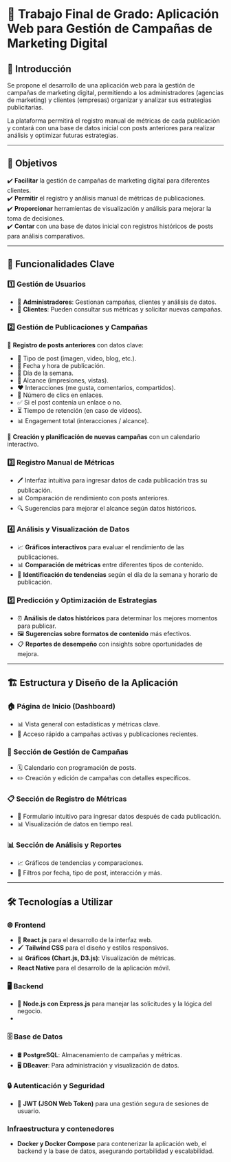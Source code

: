 # 📌 Trabajo Final de Grado: Aplicación Web para Gestión de Campañas de Marketing Digital  

## 📖 Introducción  
Se propone el desarrollo de una aplicación web para la gestión de campañas de marketing digital, permitiendo a los administradores (agencias de marketing) y clientes (empresas) organizar y analizar sus estrategias publicitarias.  

La plataforma permitirá el registro manual de métricas de cada publicación y contará con una base de datos inicial con posts anteriores para realizar análisis y optimizar futuras estrategias.  

---

## 🎯 Objetivos  
✔️ **Facilitar** la gestión de campañas de marketing digital para diferentes clientes.  
✔️ **Permitir** el registro y análisis manual de métricas de publicaciones.  
✔️ **Proporcionar** herramientas de visualización y análisis para mejorar la toma de decisiones.  
✔️ **Contar** con una base de datos inicial con registros históricos de posts para análisis comparativos.  

---

## 🔑 Funcionalidades Clave  

### 1️⃣ Gestión de Usuarios  
- 👤 **Administradores**: Gestionan campañas, clientes y análisis de datos.  
- 👥 **Clientes**: Pueden consultar sus métricas y solicitar nuevas campañas.  

### 2️⃣ Gestión de Publicaciones y Campañas  
📝 **Registro de posts anteriores** con datos clave:  
- 📌 Tipo de post (imagen, video, blog, etc.).  
- 📅 Fecha y hora de publicación.  
- 📆 Día de la semana.  
- 👀 Alcance (impresiones, vistas).  
- ❤️ Interacciones (me gusta, comentarios, compartidos).  
- 🔗 Número de clics en enlaces.  
- ✅ Si el post contenía un enlace o no.  
- ⏳ Tiempo de retención (en caso de videos).  
- 📊 Engagement total (interacciones / alcance).  

📅 **Creación y planificación de nuevas campañas** con un calendario interactivo.  

### 3️⃣ Registro Manual de Métricas  
- 🖊️ Interfaz intuitiva para ingresar datos de cada publicación tras su publicación.  
- 📊 Comparación de rendimiento con posts anteriores.  
- 🔍 Sugerencias para mejorar el alcance según datos históricos.  

### 4️⃣ Análisis y Visualización de Datos  
- 📈 **Gráficos interactivos** para evaluar el rendimiento de las publicaciones.  
- 📊 **Comparación de métricas** entre diferentes tipos de contenido.  
- 📅 **Identificación de tendencias** según el día de la semana y horario de publicación.  

### 5️⃣ Predicción y Optimización de Estrategias  
- ⏰ **Análisis de datos históricos** para determinar los mejores momentos para publicar.  
- 🖼️ **Sugerencias sobre formatos de contenido** más efectivos.  
- 📋 **Reportes de desempeño** con insights sobre oportunidades de mejora.  

---

## 🏗️ Estructura y Diseño de la Aplicación  

### 🏠 Página de Inicio (Dashboard)  
- 📊 Vista general con estadísticas y métricas clave.  
- 🚀 Acceso rápido a campañas activas y publicaciones recientes.  

### 📆 Sección de Gestión de Campañas  
- 🗓️ Calendario con programación de posts.  
- ✏️ Creación y edición de campañas con detalles específicos.  

### 📋 Sección de Registro de Métricas  
- 📝 Formulario intuitivo para ingresar datos después de cada publicación.  
- 📊 Visualización de datos en tiempo real.  

### 📊 Sección de Análisis y Reportes  
- 📈 Gráficos de tendencias y comparaciones.  
- 🎯 Filtros por fecha, tipo de post, interacción y más.  

---

## 🛠️ Tecnologías a Utilizar  

### 🌐 Frontend  
- 🎨 **React.js** para el desarrollo de la interfaz web. 
- 🖌️ **Tailwind CSS** para el diseño y estilos responsivos.
- 📊 **Gráficos (Chart.js, D3.js)**: Visualización de métricas.
- **React Native** para el desarrollo de la aplicación móvil.

### 🖥️ Backend  
- 🐍 **Node.js con Express.js** para manejar las solicitudes y la lógica del negocio.
- 

### 🗄️ Base de Datos  
- 🛢️ **PostgreSQL**: Almacenamiento de campañas y métricas.  
- 🖥️ **DBeaver**: Para administración y visualización de datos.  

### 🔒 Autenticación y Seguridad  
- 🔑 **JWT (JSON Web Token)** para una gestión segura de sesiones de usuario.

### Infraestructura y contenedores
- **Docker y Docker Compose** para contenerizar la aplicación web, el backend y la base de datos, asegurando portabilidad y escalabilidad.

